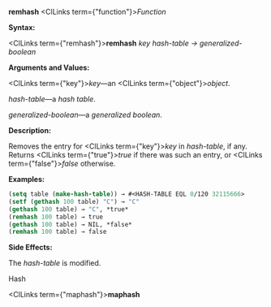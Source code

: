**remhash** <ClLinks  term={"function"}><i>Function</i></ClLinks> 



**Syntax:** 



<ClLinks  term={"remhash"}><b>remhash</b></ClLinks> *key hash-table → generalized-boolean* 



**Arguments and Values:** 



<ClLinks  term={"key"}><i>key</i></ClLinks>—an <ClLinks  term={"object"}><i>object</i></ClLinks>. 



*hash-table*—a *hash table*. 



*generalized-boolean*—a *generalized boolean*. 



**Description:** 



Removes the entry for <ClLinks  term={"key"}><i>key</i></ClLinks> in *hash-table*, if any. Returns <ClLinks  term={"true"}><i>true</i></ClLinks> if there was such an entry, or <ClLinks  term={"false"}><i>false</i></ClLinks> otherwise. 



**Examples:**
```lisp
(setq table (make-hash-table)) → #<HASH-TABLE EQL 0/120 32115666> 
(setf (gethash 100 table) "C") → "C" 
(gethash 100 table) → "C", *true* 
(remhash 100 table) → true 
(gethash 100 table) → NIL, *false* 
(remhash 100 table) → false 
```
**Side Effects:** 



The *hash-table* is modified. 



Hash 



 



 



<ClLinks  term={"maphash"}><b>maphash</b></ClLinks> 



